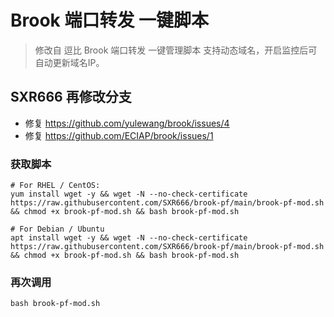# Brook 端口转发 一键脚本
> 修改自 逗比 Brook 端口转发 一键管理脚本
> 支持动态域名，开启监控后可自动更新域名IP。

## SXR666 再修改分支
- 修复 https://github.com/yulewang/brook/issues/4
- 修复 https://github.com/ECIAP/brook/issues/1

### 获取脚本
```
# For RHEL / CentOS:
yum install wget -y && wget -N --no-check-certificate https://raw.githubusercontent.com/SXR666/brook-pf/main/brook-pf-mod.sh && chmod +x brook-pf-mod.sh && bash brook-pf-mod.sh

# For Debian / Ubuntu
apt install wget -y && wget -N --no-check-certificate https://raw.githubusercontent.com/SXR666/brook-pf/main/brook-pf-mod.sh && chmod +x brook-pf-mod.sh && bash brook-pf-mod.sh
```
### 再次调用
```
bash brook-pf-mod.sh
```
